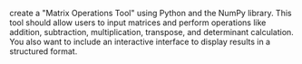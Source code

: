 create a "Matrix Operations Tool" using Python and the NumPy library. This tool should allow users to input matrices and perform operations like addition, subtraction, multiplication, transpose, and determinant calculation. You also want to include an interactive interface to display results in a structured format.

